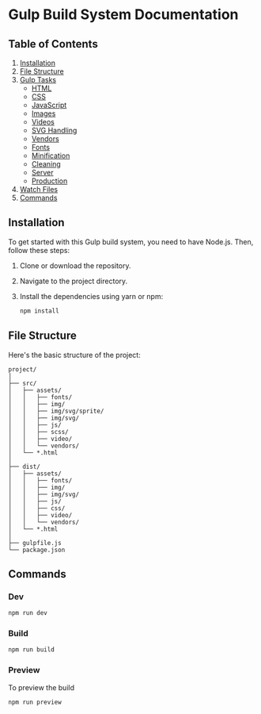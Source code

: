 # Gulp Build System Documentation

## Table of Contents

1. [Installation](#installation)
2. [File Structure](#file-structure)
3. [Gulp Tasks](#gulp-tasks)
   - [HTML](#html)
   - [CSS](#css)
   - [JavaScript](#javascript)
   - [Images](#images)
   - [Videos](#videos)
   - [SVG Handling](#svg-handling)
   - [Vendors](#vendors)
   - [Fonts](#fonts)
   - [Minification](#minification)
   - [Cleaning](#cleaning)
   - [Server](#server)
   - [Production](#production)
4. [Watch Files](#watch-files)
5. [Commands](#commands)

## Installation

To get started with this Gulp build system, you need to have Node.js. Then, follow these steps:

1. Clone or download the repository.
2. Navigate to the project directory.
3. Install the dependencies using yarn or npm:

   ```bash
   npm install
   ```

## File Structure

Here's the basic structure of the project:

```
project/
│
├── src/
│   ├── assets/
│   │   ├── fonts/
│   │   ├── img/
│   │   ├── img/svg/sprite/
│   │   ├── img/svg/
│   │   ├── js/
│   │   ├── scss/
│   │   ├── video/
│   │   └── vendors/
│   └── *.html
│
├── dist/
│   ├── assets/
│   │   ├── fonts/
│   │   ├── img/
│   │   ├── img/svg/
│   │   ├── js/
│   │   ├── css/
│   │   ├── video/
│   │   └── vendors/
│   └── *.html
│
├── gulpfile.js
└── package.json
```

## Commands

### Dev

```bash
npm run dev
```

### Build

```bash
npm run build
```

### Preview

To preview the build

```bash
npm run preview
```
